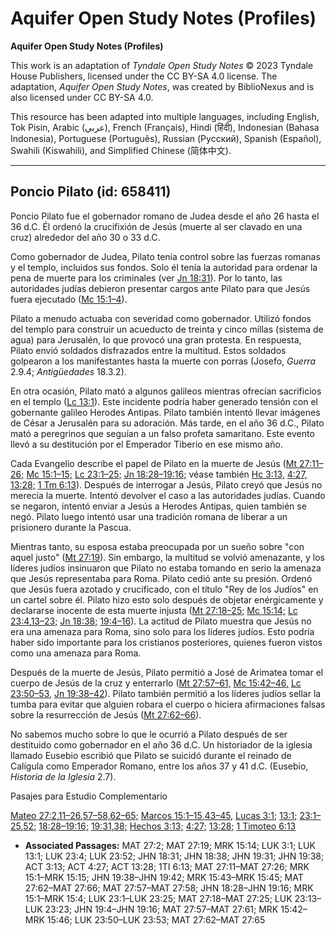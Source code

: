 # Aquifer Open Study Notes (Profiles)

**Aquifer Open Study Notes (Profiles)**

This work is an adaptation of *Tyndale Open Study Notes* © 2023 Tyndale House Publishers, licensed under the CC BY\-SA 4\.0 license. The adaptation, *Aquifer Open Study Notes*, was created by BiblioNexus and is also licensed under CC BY\-SA 4\.0\.

This resource has been adapted into multiple languages, including English, Tok Pisin, Arabic (عربي), French (Français), Hindi (हिंदी), Indonesian (Bahasa Indonesia), Portuguese (Português), Russian (Русский), Spanish (Español), Swahili (Kiswahili), and Simplified Chinese (简体中文).



--------------------------------

## Poncio Pilato (id: 658411)

Poncio Pilato fue el gobernador romano de Judea desde el año 26 hasta el 36 d.C. Él ordenó la crucifixión de Jesús (muerte al ser clavado en una cruz) alrededor del año 30 o 33 d.C.

Como gobernador de Judea, Pilato tenía control sobre las fuerzas romanas y el templo, incluidos sus fondos. Solo él tenía la autoridad para ordenar la pena de muerte para los criminales (ver [Jn 18:31](https://ref.ly/John18:31)). Por lo tanto, las autoridades judías debieron presentar cargos ante Pilato para que Jesús fuera ejecutado ([Mc 15:1–4](https://ref.ly/Mark15:1-Mark15:4)).

Pilato a menudo actuaba con severidad como gobernador. Utilizó fondos del templo para construir un acueducto de treinta y cinco millas (sistema de agua) para Jerusalén, lo que provocó una gran protesta. En respuesta, Pilato envió soldados disfrazados entre la multitud. Estos soldados golpearon a los manifestantes hasta la muerte con porras (Josefo, *Guerra* 2\.9\.4; *Antigüedades* 18\.3\.2\).

En otra ocasión, Pilato mató a algunos galileos mientras ofrecían sacrificios en el templo ([Lc 13:1](https://ref.ly/Luke13:1)). Este incidente podría haber generado tensión con el gobernante galileo Herodes Antipas. Pilato también intentó llevar imágenes de César a Jerusalén para su adoración. Más tarde, en el año 36 d.C., Pilato mató a peregrinos que seguían a un falso profeta samaritano. Este evento llevó a su destitución por el Emperador Tiberio en ese mismo año.

Cada Evangelio describe el papel de Pilato en la muerte de Jesús ([Mt 27:11–26;](https://ref.ly/Matt27:11-Matt27:26) [Mc 15:1–15;](https://ref.ly/Mark15:1-Mark15:15) [Lc 23:1–25;](https://ref.ly/Luke23:1-Luke23:25) [Jn 18:28–19:16;](https://ref.ly/John18:28-John19:16) véase también [Hc 3:13,](https://ref.ly/Acts3:13) [4:27,](https://ref.ly/Acts4:27) [13:28;](https://ref.ly/Acts13:28) [1 Tm 6:13](https://ref.ly/1Tim6:13)). Después de interrogar a Jesús, Pilato creyó que Jesús no merecía la muerte. Intentó devolver el caso a las autoridades judías. Cuando se negaron, intentó enviar a Jesús a Herodes Antipas, quien también se negó. Pilato luego intentó usar una tradición romana de liberar a un prisionero durante la Pascua.

Mientras tanto, su esposa estaba preocupada por un sueño sobre "con aquel justo" ([Mt 27:19](https://ref.ly/Matt27:19)). Sin embargo, la multitud se volvió amenazante, y los líderes judíos insinuaron que Pilato no estaba tomando en serio la amenaza que Jesús representaba para Roma. Pilato cedió ante su presión. Ordenó que Jesús fuera azotado y crucificado, con el título "Rey de los Judíos" en un cartel sobre él. Pilato hizo esto solo después de objetar enérgicamente y declararse inocente de esta muerte injusta ([Mt 27:18–25;](https://ref.ly/Matt27:18-Matt27:25) [Mc 15:14;](https://ref.ly/Mark15:14) [Lc 23:4](https://ref.ly/Luke23:4),[13–23;](https://ref.ly/Luke23:13-Luke23:23) [Jn 18:38;](https://ref.ly/John18:38) [19:4–16](https://ref.ly/John19:4-John19:16)). La actitud de Pilato muestra que Jesús no era una amenaza para Roma, sino solo para los líderes judíos. Esto podría haber sido importante para los cristianos posteriores, quienes fueron vistos como una amenaza para Roma.

Después de la muerte de Jesús, Pilato permitió a José de Arimatea tomar el cuerpo de Jesús de la cruz y enterrarlo ([Mt 27:57–61,](https://ref.ly/Matt27:57-Matt27:61) [Mc 15:42–46,](https://ref.ly/Mark15:42-Mark15:46) [Lc 23:50–53,](https://ref.ly/Luke23:50-Luke23:53) [Jn 19:38–42](https://ref.ly/John19:38-John19:42)). Pilato también permitió a los líderes judíos sellar la tumba para evitar que alguien robara el cuerpo o hiciera afirmaciones falsas sobre la resurrección de Jesús ([Mt 27:62–66](https://ref.ly/Matt27:62-Matt27:66)).

No sabemos mucho sobre lo que le ocurrió a Pilato después de ser destituido como gobernador en el año 36 d.C. Un historiador de la iglesia llamado Eusebio escribió que Pilato se suicidó durante el reinado de Calígula como Emperador Romano, entre los años 37 y 41 d.C. (Eusebio, *Historia de la Iglesia* 2\.7\).

Pasajes para Estudio Complementario

[Mateo 27:2,](https://ref.ly/Matt27:2)[11–26,](https://ref.ly/Matt27:11-Matt27:26)[57–58,](https://ref.ly/Matt27:57-Matt27:58)[62–65;](https://ref.ly/Matt27:62-Matt27:65) [Marcos 15:1–15](https://ref.ly/Mark15:1-Mark15:15),[43–45,](https://ref.ly/Mark15:43-Mark15:45) [Lucas 3:1;](https://ref.ly/Luke3:1) [13:1;](https://ref.ly/Luke13:1) [23:1–25](https://ref.ly/Luke23:1-Luke23:25),[52](https://ref.ly/Luke23:52); [18:28–19:16;](https://ref.ly/John18:28-John19:16) [19:31](https://ref.ly/John19:31),[38;](https://ref.ly/John19:38) [Hechos 3:13;](https://ref.ly/Acts3:13) [4:27;](https://ref.ly/Acts4:27) [13:28;](https://ref.ly/Acts13:28) [1 Timoteo 6:13](https://ref.ly/1Tim6:13)

* **Associated Passages:** MAT 27:2; MAT 27:19; MRK 15:14; LUK 3:1; LUK 13:1; LUK 23:4; LUK 23:52; JHN 18:31; JHN 18:38; JHN 19:31; JHN 19:38; ACT 3:13; ACT 4:27; ACT 13:28; 1TI 6:13; MAT 27:11–MAT 27:26; MRK 15:1–MRK 15:15; JHN 19:38–JHN 19:42; MRK 15:43–MRK 15:45; MAT 27:62–MAT 27:66; MAT 27:57–MAT 27:58; JHN 18:28–JHN 19:16; MRK 15:1–MRK 15:4; LUK 23:1–LUK 23:25; MAT 27:18–MAT 27:25; LUK 23:13–LUK 23:23; JHN 19:4–JHN 19:16; MAT 27:57–MAT 27:61; MRK 15:42–MRK 15:46; LUK 23:50–LUK 23:53; MAT 27:62–MAT 27:65

